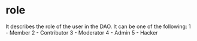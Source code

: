 # role

It describes the role of the user in the DAO. It can be one of the following:
1 - Member
2 - Contributor
3 - Moderator
4 - Admin
5 - Hacker